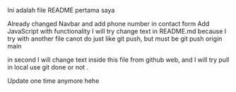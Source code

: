 Ini adalah file README pertama saya

Already changed Navbar and add phone number in contact form
Add JavaScript with functionality
I will try change text in README.md because I try with another file
canot do just like git push, but must be git push origin main

in second I will change text inside this file from github web, and I will try pull in local
use git done or not .

Update one time anymore hehe
